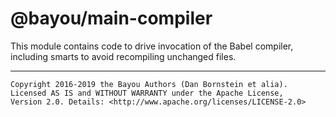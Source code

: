 @bayou/main-compiler
====================

This module contains code to drive invocation of the Babel compiler, including
smarts to avoid recompiling unchanged files.

- - - - - - - - - -

```
Copyright 2016-2019 the Bayou Authors (Dan Bornstein et alia).
Licensed AS IS and WITHOUT WARRANTY under the Apache License,
Version 2.0. Details: <http://www.apache.org/licenses/LICENSE-2.0>
```

